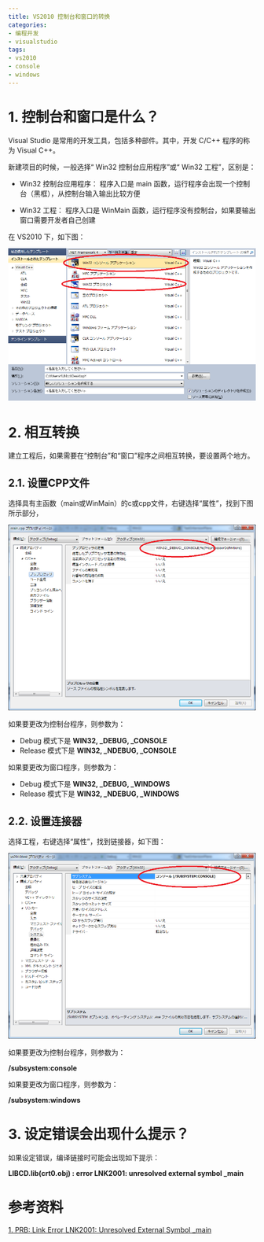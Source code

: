 ```yaml
---
title: VS2010 控制台和窗口的转换
categories: 
- 编程开发
- visualstudio
tags: 
- vs2010
- console
- windows
---
```


# 1. 控制台和窗口是什么？

Visual Studio 是常用的开发工具，包括多种部件。其中，开发 C/C++ 程序的称为 Visual C++。

新建项目的时候，一般选择“ Win32 控制台应用程序”或“ Win32 工程”，区别是：

* Win32 控制台应用程序： 程序入口是 main 函数，运行程序会出现一个控制台（黑框），从控制台输入输出比较方便

* Win32 工程： 程序入口是 WinMain 函数，运行程序没有控制台，如果要输出窗口需要开发者自己创建

在 VS2010 下，如下图：

![VS2010新建工程](/images/20150529/createproject.png)




# 2. 相互转换

建立工程后，如果需要在“控制台”和“窗口”程序之间相互转换，要设置两个地方。

## 2.1. 设置CPP文件

选择具有主函数（main或WinMain）的c或cpp文件，右键选择“属性”，找到下图所示部分，

![设置cpp文件](/images/20150529/cpp.png)

如果要更改为控制台程序，则参数为：

* Debug 模式下是 **WIN32, _DEBUG, _CONSOLE**
* Release 模式下是 **WIN32, _NDEBUG, _CONSOLE**

如果要更改为窗口程序，则参数为：

* Debug 模式下是 **WIN32, _DEBUG, _WINDOWS**
* Release 模式下是 **WIN32, _NDEBUG, _WINDOWS**

## 2.2. 设置连接器

选择工程，右键选择“属性”，找到链接器，如下图：

![设置连接器](/images/20150529/linker.png)

如果要更改为控制台程序，则参数为：

**/subsystem:console**

如果要更改为窗口程序，则参数为：

**/subsystem:windows**




# 3. 设定错误会出现什么提示？

如果设定错误，编译链接时可能会出现如下提示：

**LIBCD.lib(crt0.obj) : error LNK2001: unresolved external symbol _main**

# 参考资料

[1. PRB: Link Error LNK2001: Unresolved External Symbol _main](https://support.microsoft.com/en-us/kb/291952)
